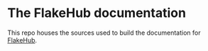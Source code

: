 # The FlakeHub documentation

This repo houses the sources used to build the documentation for [FlakeHub].

[flakehub]: https://flakehub.com
